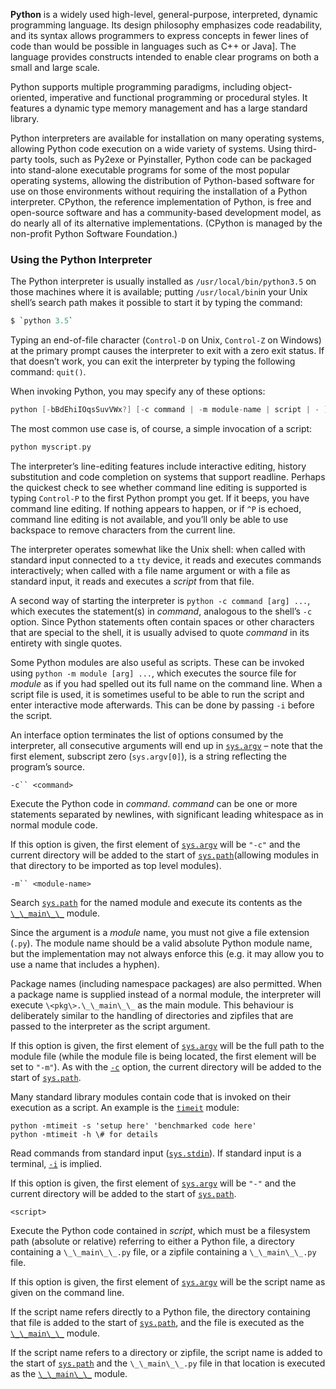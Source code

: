 **Python** is a widely used high-level, general-purpose, interpreted, dynamic programming language. Its design philosophy emphasizes code readability, and its syntax allows programmers to express concepts in fewer lines of code than would be possible in languages such as C++ or Java]. The language provides constructs intended to enable clear programs on both a small and large scale.

Python supports multiple programming paradigms, including object-oriented, imperative and functional programming or procedural styles. It features a dynamic type memory management and has a large standard library.

Python interpreters are available for installation on many operating systems, allowing Python code execution on a wide variety of systems. Using third-party tools, such as Py2exe or Pyinstaller, Python code can be packaged into stand-alone executable programs for some of the most popular operating systems, allowing the distribution of Python-based software for use on those environments without requiring the installation of a Python interpreter. CPython, the reference implementation of Python, is free and open-source software and has a community-based development model, as do nearly all of its alternative implementations. (CPython is managed by the non-profit Python Software Foundation.)

### Using the Python Interpreter

The Python interpreter is usually installed as `/usr/local/bin/python3.5` on those machines where it is available; putting `/usr/local/bin`in your Unix shell’s search path makes it possible to start it by typing the command:

```c
$ `python 3.5`
```

Typing an end-of-file character (`Control-D` on Unix, `Control-Z` on Windows) at the primary prompt causes the interpreter to exit with a zero exit status. If that doesn’t work, you can exit the interpreter by typing the following command: `quit()`.

When invoking Python, you may specify any of these options:

```c
python [-bBdEhiIOqsSuvVWx?] [-c command | -m module-name | script | - ] [args]
```

The most common use case is, of course, a simple invocation of a script:

```c
python myscript.py
```

The interpreter’s line-editing features include interactive editing, history substitution and code completion on systems that support readline. Perhaps the quickest check to see whether command line editing is supported is typing `Control-P` to the first Python prompt you get. If it beeps, you have command line editing. If nothing appears to happen, or if `^P` is echoed, command line editing is not available, and you’ll only be able to use backspace to remove characters from the current line.

The interpreter operates somewhat like the Unix shell: when called with standard input connected to a `tty` device, it reads and executes commands interactively; when called with a file name argument or with a file as standard input, it reads and executes a *script* from that file.

A second way of starting the interpreter is `python -c command [arg] ...`, which executes the statement(s) in *command*, analogous to the shell’s `-c` option. Since Python statements often contain spaces or other characters that are special to the shell, it is usually advised to quote *command* in its entirety with single quotes.

Some Python modules are also useful as scripts. These can be invoked using `python -m module [arg] ...`, which executes the source file for *module* as if you had spelled out its full name on the command line. When a script file is used, it is sometimes useful to be able to run the script and enter interactive mode afterwards. This can be done by passing `-i` before the script.

An interface option terminates the list of options consumed by the interpreter, all consecutive arguments will end up in [`sys.argv`](https://docs.python.org/3/library/sys.html#sys.argv "sys.argv") – note that the first element, subscript zero (`sys.argv[0]`), is a string reflecting the program’s source.

`-c`` <command>`[](https://docs.python.org/3/using/cmdline.html#cmdoption-c "Permalink to this definition")

Execute the Python code in *command*. *command* can be one or more statements separated by newlines, with significant leading whitespace as in normal module code.

If this option is given, the first element of [`sys.argv`](https://docs.python.org/3/library/sys.html#sys.argv "sys.argv") will be `"-c"` and the current directory will be added to the start of [`sys.path`](https://docs.python.org/3/library/sys.html#sys.path "sys.path")(allowing modules in that directory to be imported as top level modules).

`-m`` <module-name>`[](https://docs.python.org/3/using/cmdline.html#cmdoption-m "Permalink to this definition")

Search [`sys.path`](https://docs.python.org/3/library/sys.html#sys.path "sys.path") for the named module and execute its contents as the [`\_\_main\_\_`](https://docs.python.org/3/library/__main__.html#module-__main__ "__main__: The environment where the top-level script is run.") module.

Since the argument is a *module* name, you must not give a file extension (`.py`). The module name should be a valid absolute Python module name, but the implementation may not always enforce this (e.g. it may allow you to use a name that includes a hyphen).

Package names (including namespace packages) are also permitted. When a package name is supplied instead of a normal module, the interpreter will execute `\<pkg\>.\_\_main\_\_` as the main module. This behaviour is deliberately similar to the handling of directories and zipfiles that are passed to the interpreter as the script argument.

If this option is given, the first element of [`sys.argv`](https://docs.python.org/3/library/sys.html#sys.argv "sys.argv") will be the full path to the module file (while the module file is being located, the first element will be set to `"-m"`). As with the [`-c`](https://docs.python.org/3/using/cmdline.html#cmdoption-c) option, the current directory will be added to the start of [`sys.path`](https://docs.python.org/3/library/sys.html#sys.path "sys.path").

Many standard library modules contain code that is invoked on their execution as a script. An example is the [`timeit`](https://docs.python.org/3/library/timeit.html#module-timeit "timeit: Measure the execution time of small code snippets.") module:

    python -mtimeit -s 'setup here' 'benchmarked code here'
    python -mtimeit -h \# for details

Read commands from standard input ([`sys.stdin`](https://docs.python.org/3/library/sys.html#sys.stdin "sys.stdin")). If standard input is a terminal, [`-i`](https://docs.python.org/3/using/cmdline.html#cmdoption-i) is implied.

If this option is given, the first element of [`sys.argv`](https://docs.python.org/3/library/sys.html#sys.argv "sys.argv") will be `"-"` and the current directory will be added to the start of [`sys.path`](https://docs.python.org/3/library/sys.html#sys.path "sys.path").

`<script>`

Execute the Python code contained in *script*, which must be a filesystem path (absolute or relative) referring to either a Python file, a directory containing a `\_\_main\_\_.py` file, or a zipfile containing a `\_\_main\_\_.py` file.

If this option is given, the first element of [`sys.argv`](https://docs.python.org/3/library/sys.html#sys.argv "sys.argv") will be the script name as given on the command line.

If the script name refers directly to a Python file, the directory containing that file is added to the start of [`sys.path`](https://docs.python.org/3/library/sys.html#sys.path "sys.path"), and the file is executed as the [`\_\_main\_\_`](https://docs.python.org/3/library/__main__.html#module-__main__ "__main__: The environment where the top-level script is run.") module.

If the script name refers to a directory or zipfile, the script name is added to the start of [`sys.path`](https://docs.python.org/3/library/sys.html#sys.path "sys.path") and the `\_\_main\_\_.py` file in that location is executed as the [`\_\_main\_\_`](https://docs.python.org/3/library/__main__.html#module-__main__ "__main__: The environment where the top-level script is run.") module.